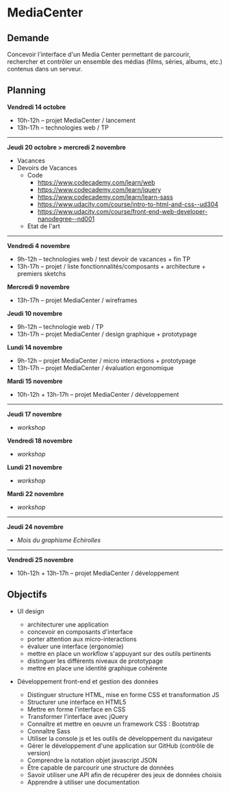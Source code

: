 # MediaCenter

## Demande

Concevoir l'interface d'un Media Center permettant de parcourir, rechercher et contrôler un ensemble des médias (films, séries, albums, etc.) contenus dans un serveur.

## Planning

**Vendredi 14 octobre**
* 10h-12h – projet MediaCenter / lancement
* 13h-17h – technologies web / TP

---

**Jeudi 20 octobre > mercredi 2 novembre**
* Vacances
* Devoirs de Vacances
    * Code
        * https://www.codecademy.com/learn/web
        * https://www.codecademy.com/learn/jquery
        * https://www.codecademy.com/learn/learn-sass
        * https://www.udacity.com/course/intro-to-html-and-css--ud304
        * https://www.udacity.com/course/front-end-web-developer-nanodegree--nd001
    * Etat de l'art

---

**Vendredi 4 novembre**
* 9h-12h – technologies web / test devoir de vacances + fin TP
* 13h-17h – projet / liste fonctionnalités/composants + architecture + premiers sketchs

**Mercredi 9 novembre**
* 13h-17h – projet MediaCenter / wireframes

**Jeudi 10 novembre**
* 9h-12h – technologie web / TP
* 13h-17h – projet MediaCenter / design graphique + prototypage

**Lundi 14 novembre**
* 9h-12h – projet MediaCenter / micro interactions + prototypage
* 13h-17h – projet MediaCenter / évaluation ergonomique

**Mardi 15 novembre**
* 10h-12h + 13h-17h – projet MediaCenter / développement

---

**Jeudi 17 novembre**
* _workshop_

**Vendredi 18 novembre**
* _workshop_

**Lundi 21 novembre**
* _workshop_

**Mardi 22 novembre**
* _workshop_

---

**Jeudi 24 novembre**
* _Mois du graphisme Echirolles_

---

**Vendredi 25 novembre**
* 10h-12h + 13h-17h – projet MediaCenter / développement

## Objectifs

* UI design
    * architecturer une application
    * concevoir en composants d'interface
    * porter attention aux micro-interactions
    * évaluer une interface (ergonomie)
    * mettre en place un workflow s'appuyant sur des outils pertinents
    * distinguer les différents niveaux de prototypage
    * mettre en place une identité graphique cohérente

* Développement front-end et gestion des données
    * Distinguer structure HTML, mise en forme CSS et transformation JS
    * Structurer une interface en HTML5
    * Mettre en forme l’interface en CSS
    * Transformer l'interface avec jQuery
    * Connaître et mettre en oeuvre un framework CSS : Bootstrap
    * Connaître Sass
    * Utiliser la console js et les outils de développement du navigateur
    * Gérer le développement d'une application sur GitHub (contrôle de version)
    * Comprendre la notation objet javascript JSON
    * Être capable de parcourir une structure de données
    * Savoir utiliser une API afin de récupérer des jeux de données choisis
    * Apprendre à utiliser une documentation
